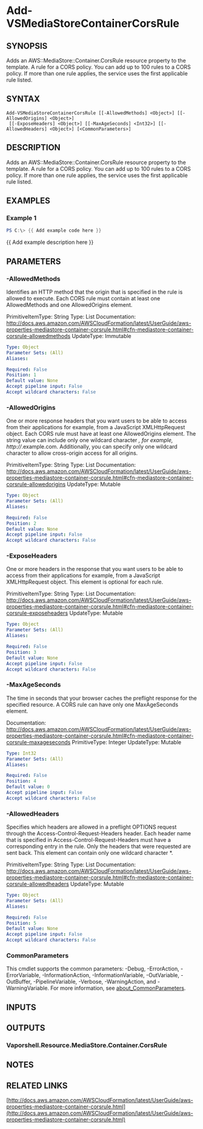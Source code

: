 # Add-VSMediaStoreContainerCorsRule

## SYNOPSIS
Adds an AWS::MediaStore::Container.CorsRule resource property to the template.
A rule for a CORS policy.
You can add up to 100 rules to a CORS policy.
If more than one rule applies, the service uses the first applicable rule listed.

## SYNTAX

```
Add-VSMediaStoreContainerCorsRule [[-AllowedMethods] <Object>] [[-AllowedOrigins] <Object>]
 [[-ExposeHeaders] <Object>] [[-MaxAgeSeconds] <Int32>] [[-AllowedHeaders] <Object>] [<CommonParameters>]
```

## DESCRIPTION
Adds an AWS::MediaStore::Container.CorsRule resource property to the template.
A rule for a CORS policy.
You can add up to 100 rules to a CORS policy.
If more than one rule applies, the service uses the first applicable rule listed.

## EXAMPLES

### Example 1
```powershell
PS C:\> {{ Add example code here }}
```

{{ Add example description here }}

## PARAMETERS

### -AllowedMethods
Identifies an HTTP method that the origin that is specified in the rule is allowed to execute.
Each CORS rule must contain at least one AllowedMethods and one AllowedOrigins element.

PrimitiveItemType: String
Type: List
Documentation: http://docs.aws.amazon.com/AWSCloudFormation/latest/UserGuide/aws-properties-mediastore-container-corsrule.html#cfn-mediastore-container-corsrule-allowedmethods
UpdateType: Immutable

```yaml
Type: Object
Parameter Sets: (All)
Aliases:

Required: False
Position: 1
Default value: None
Accept pipeline input: False
Accept wildcard characters: False
```

### -AllowedOrigins
One or more response headers that you want users to be able to access from their applications for example, from a JavaScript XMLHttpRequest object.
Each CORS rule must have at least one AllowedOrigins element.
The string value can include only one wildcard character *, for example, http://*.example.com.
Additionally, you can specify only one wildcard character to allow cross-origin access for all origins.

PrimitiveItemType: String
Type: List
Documentation: http://docs.aws.amazon.com/AWSCloudFormation/latest/UserGuide/aws-properties-mediastore-container-corsrule.html#cfn-mediastore-container-corsrule-allowedorigins
UpdateType: Mutable

```yaml
Type: Object
Parameter Sets: (All)
Aliases:

Required: False
Position: 2
Default value: None
Accept pipeline input: False
Accept wildcard characters: False
```

### -ExposeHeaders
One or more headers in the response that you want users to be able to access from their applications for example, from a JavaScript XMLHttpRequest object.
This element is optional for each rule.

PrimitiveItemType: String
Type: List
Documentation: http://docs.aws.amazon.com/AWSCloudFormation/latest/UserGuide/aws-properties-mediastore-container-corsrule.html#cfn-mediastore-container-corsrule-exposeheaders
UpdateType: Mutable

```yaml
Type: Object
Parameter Sets: (All)
Aliases:

Required: False
Position: 3
Default value: None
Accept pipeline input: False
Accept wildcard characters: False
```

### -MaxAgeSeconds
The time in seconds that your browser caches the preflight response for the specified resource.
A CORS rule can have only one MaxAgeSeconds element.

Documentation: http://docs.aws.amazon.com/AWSCloudFormation/latest/UserGuide/aws-properties-mediastore-container-corsrule.html#cfn-mediastore-container-corsrule-maxageseconds
PrimitiveType: Integer
UpdateType: Mutable

```yaml
Type: Int32
Parameter Sets: (All)
Aliases:

Required: False
Position: 4
Default value: 0
Accept pipeline input: False
Accept wildcard characters: False
```

### -AllowedHeaders
Specifies which headers are allowed in a preflight OPTIONS request through the Access-Control-Request-Headers header.
Each header name that is specified in Access-Control-Request-Headers must have a corresponding entry in the rule.
Only the headers that were requested are sent back.
This element can contain only one wildcard character *.

PrimitiveItemType: String
Type: List
Documentation: http://docs.aws.amazon.com/AWSCloudFormation/latest/UserGuide/aws-properties-mediastore-container-corsrule.html#cfn-mediastore-container-corsrule-allowedheaders
UpdateType: Mutable

```yaml
Type: Object
Parameter Sets: (All)
Aliases:

Required: False
Position: 5
Default value: None
Accept pipeline input: False
Accept wildcard characters: False
```

### CommonParameters
This cmdlet supports the common parameters: -Debug, -ErrorAction, -ErrorVariable, -InformationAction, -InformationVariable, -OutVariable, -OutBuffer, -PipelineVariable, -Verbose, -WarningAction, and -WarningVariable. For more information, see [about_CommonParameters](http://go.microsoft.com/fwlink/?LinkID=113216).

## INPUTS

## OUTPUTS

### Vaporshell.Resource.MediaStore.Container.CorsRule
## NOTES

## RELATED LINKS

[http://docs.aws.amazon.com/AWSCloudFormation/latest/UserGuide/aws-properties-mediastore-container-corsrule.html](http://docs.aws.amazon.com/AWSCloudFormation/latest/UserGuide/aws-properties-mediastore-container-corsrule.html)

